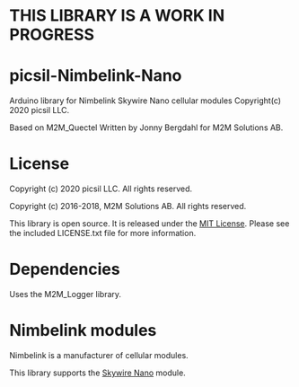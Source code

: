 # THIS LIBRARY IS A WORK IN PROGRESS

# picsil-Nimbelink-Nano

Arduino library for Nimbelink Skywire Nano cellular modules
Copyright(c) 2020 picsil LLC.

Based on M2M_Quectel
Written by Jonny Bergdahl for M2M Solutions AB.

# License

Copyright (c) 2020 picsil LLC. All rights reserved.

Copyright (c) 2016-2018, M2M Solutions AB. All rights reserved.

This library is open source. It is released under the [MIT License](LICENSE.txt).
Please see the included LICENSE.txt file for more information.

# Dependencies

Uses the M2M_Logger library.

# Nimbelink modules

Nimbelink is a manufacturer of cellular modules.

This library supports the [Skywire Nano](https://nimbelink.com/products/4g-lte-m-global-nano/) module.
